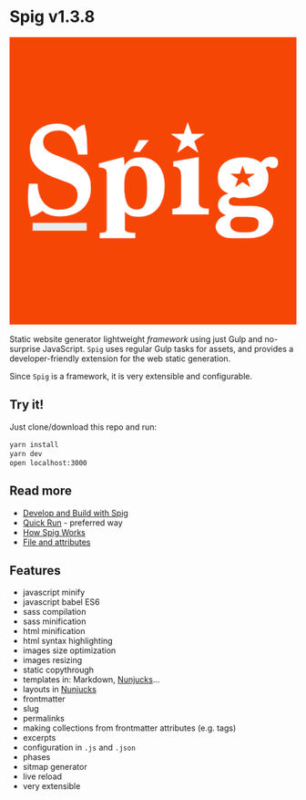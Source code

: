 # Spig v1.3.8

![](src/images/spig.png)

Static website generator lightweight _framework_ using just Gulp and no-surprise JavaScript. `Spig` uses regular Gulp tasks for assets, and provides a developer-friendly extension for the web static generation.

Since `Spig` is a framework, it is very extensible and configurable.

## Try it!

Just clone/download this repo and run:

```shell
yarn install
yarn dev
open localhost:3000
```

## Read more

+ [Develop and Build with Spig](doc/BuildWithSpig.md)
+ [Quick Run](doc/QuickRun.md) - preferred way
+ [How Spig Works](doc/HowSpigWorks.md)
+ [File and attributes](doc/FileAndAttributes.md)


## Features

+ javascript minify
+ javascript babel ES6
+ sass compilation
+ sass minification
+ html minification
+ html syntax highlighting
+ images size optimization
+ images resizing
+ static copythrough
+ templates in: Markdown, [Nunjucks](https://mozilla.github.io/nunjucks/)...
+ layouts in [Nunjucks](https://mozilla.github.io/nunjucks/)
+ frontmatter
+ slug
+ permalinks
+ making collections from frontmatter attributes (e.g. tags)
+ excerpts
+ configuration in `.js` and `.json`
+ phases
+ sitmap generator
+ live reload
+ very extensible
